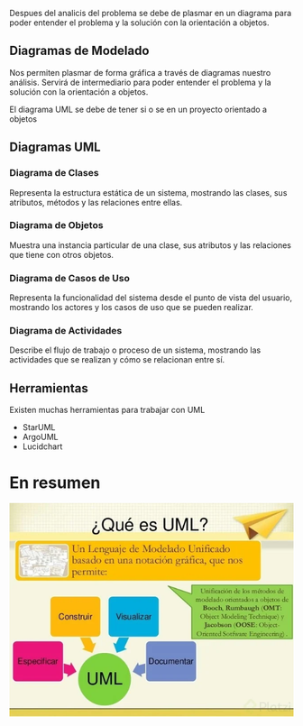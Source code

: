 Despues del analicis del problema se debe de plasmar en un diagrama para poder entender el problema y la solución con la orientación a objetos.

## Diagramas de Modelado

Nos permiten plasmar de forma gráfica a través de diagramas nuestro análisis. Servirá de intermediario para poder entender el problema y la solución con la orientación a objetos.

El diagrama UML se debe de tener si o se en un proyecto orientado a objetos

## Diagramas UML

### Diagrama de Clases
Representa la estructura estática de un sistema, mostrando las clases, sus atributos, métodos y las relaciones entre ellas.

### Diagrama de Objetos
Muestra una instancia particular de una clase, sus atributos y las relaciones que tiene con otros objetos.

### Diagrama de Casos de Uso
Representa la funcionalidad del sistema desde el punto de vista del usuario, mostrando los actores y los casos de uso que se pueden realizar.

### Diagrama de Actividades
Describe el flujo de trabajo o proceso de un sistema, mostrando las actividades que se realizan y cómo se relacionan entre sí.


## Herramientas

Existen muchas herramientas para trabajar con UML
- StarUML
- ArgoUML
- Lucidchart


# En resumen
<img src="./img/uml.webp">